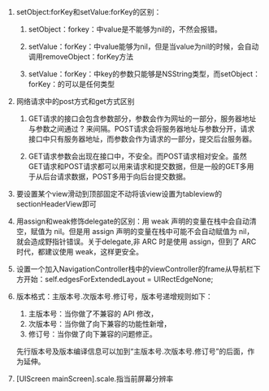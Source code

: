 1. setObject:forKey和setValue:forKey的区别：

   1. setObject：forkey：中value是不能够为nil的，不然会报错。

   2. setValue：forKey：中value能够为nil，但是当value为nil的时候，会自动调用removeObject：forKey方法

   3. setValue：forKey：中key的参数只能够是NSString类型，而setObject：forKey：的可以是任何类型

2. 网络请求中的post方式和get方式区别

   1. GET请求的接口会包含参数部分，参数会作为网址的一部分，服务器地址与参数之间通过 ? 来间隔。POST请求会将服务器地址与参数分开，请求接口中只有服务器地址，而参数会作为请求的一部分，提交后台服务器。

   2. GET请求参数会出现在接口中，不安全。而POST请求相对安全。虽然GET请求和POST请求都可以用来请求和提交数据，但是一般的GET多用于从后台请求数据，POST多用于向后台提交数据。

3. 要设置某个view滑动到顶部固定不动将该view设置为tableview的sectionHeaderView即可

4. 用assign和weak修饰delegate的区别：用 weak 声明的变量在栈中会自动清空，赋值为 nil。但是用 assign 声明的变量在栈中可能不会自动赋值为 nil，就会造成野指针错误。关于delegate,非 ARC 时是使用 assign，但到了 ARC 时代，都建议使用 weak，这样更安全。

5. 设置一个加入NavigationController栈中的viewController的frame从导航栏下方开始：self.edgesForExtendedLayout = UIRectEdgeNone;

6. 版本格式：主版本号.次版本号.修订号，版本号递增规则如下：  
   1. 主版本号：当你做了不兼容的 API 修改，  
   2. 次版本号：当你做了向下兼容的功能性新增，  
   3. 修订号：当你做了向下兼容的问题修正。

   先行版本号及版本编译信息可以加到“主版本号.次版本号.修订号”的后面，作为延伸。

7. \[UIScreen mainScreen\].scale.指当前屏幕分辨率



